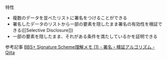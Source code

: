 特性
- 複数のデータを並べたリストに署名をつけることができる
- 署名したデータのリストから一部の要素を隠したまま署名の有効性を検証できる([[Selective Disclosure]])
- 一部の要素を隠したまま、それがある条件を満たしているかを証明できる

参考記事
[BBS+ Signature Scheme理解メモ (1) - 署名・検証アルゴリズム - Qiita](https://qiita.com/kazuhideYS/items/1bac1c277e5e45385f08)